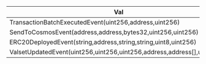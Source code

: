 | Val | Encoded Keccak-256 | 
| --- | --- |
| TransactionBatchExecutedEvent(uint256,address,uint256) | 0x02c7e81975f8edb86e2a0c038b7b86a49c744236abf0f6177ff5afc6986ab708 |
| SendToCosmosEvent(address,address,bytes32,uint256,uint256) | 0xd7767894d73c589daeca9643f445f03d7be61aad2950c117e7cbff4176fca7e4 |
| ERC20DeployedEvent(string,address,string,string,uint8,uint256) | 0x82fe3a4fa49c6382d0c085746698ddbbafe6c2bf61285b19410644b5b26287c7 |
| ValsetUpdatedEvent(uint256,uint256,uint256,address,address[],uint256[]) | 0x76d08978c024a4bf8cbb30c67fd78fcaa1827cbc533e4e175f36d07e64ccf96a |


